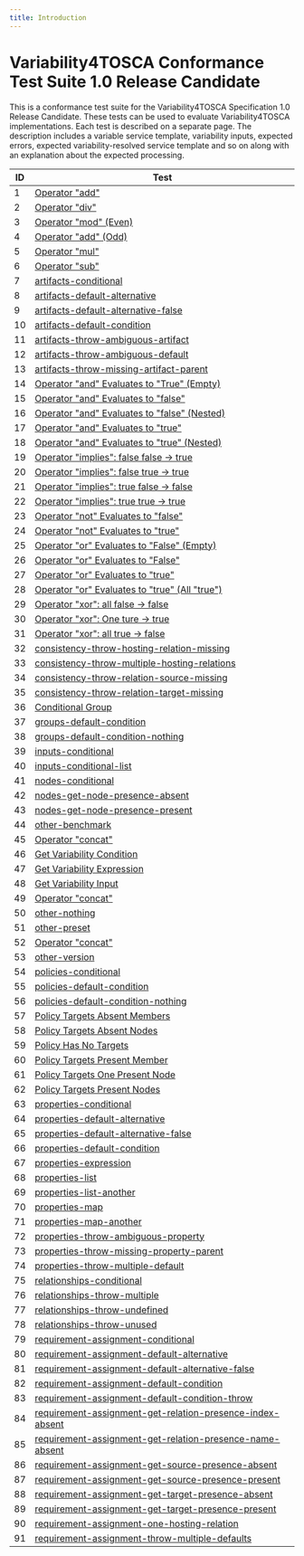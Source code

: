 ```yaml
---
title: Introduction
---
```


# Variability4TOSCA Conformance Test Suite 1.0 Release Candidate

This is a conformance test suite for the Variability4TOSCA Specification 1.0 Release Candidate.
These tests can be used to evaluate Variability4TOSCA implementations.
Each test is described on a separate page.
The description includes a variable service template, variability inputs,
expected errors, expected variability-resolved service template and so on along with an explanation about the expected
processing.

| ID | Test |
| --- | --- |
| 1 | [Operator &#34;add&#34;](./test-arithmetic-operators-add.md) |
| 2 | [Operator &#34;div&#34;](./test-arithmetic-operators-div.md) |
| 3 | [Operator &#34;mod&#34; (Even)](./test-arithmetic-operators-mod-even.md) |
| 4 | [Operator &#34;add&#34; (Odd)](./test-arithmetic-operators-mod-odd.md) |
| 5 | [Operator &#34;mul&#34;](./test-arithmetic-operators-mul.md) |
| 6 | [Operator &#34;sub&#34;](./test-arithmetic-operators-sub.md) |
| 7 | [artifacts-conditional](./test-artifacts-conditional.md) |
| 8 | [artifacts-default-alternative](./test-artifacts-default-alternative.md) |
| 9 | [artifacts-default-alternative-false](./test-artifacts-default-alternative-false.md) |
| 10 | [artifacts-default-condition](./test-artifacts-default-condition.md) |
| 11 | [artifacts-throw-ambiguous-artifact](./test-artifacts-throw-ambiguous-artifact.md) |
| 12 | [artifacts-throw-ambiguous-default](./test-artifacts-throw-ambiguous-default.md) |
| 13 | [artifacts-throw-missing-artifact-parent](./test-artifacts-throw-missing-artifact-parent.md) |
| 14 | [Operator &#34;and&#34; Evaluates to &#34;True&#34; (Empty)](./test-boolean-operators-and-empty.md) |
| 15 | [Operator &#34;and&#34; Evaluates to &#34;false&#34;](./test-boolean-operators-and-false.md) |
| 16 | [Operator &#34;and&#34; Evaluates to &#34;false&#34; (Nested)](./test-boolean-operators-and-nested-false.md) |
| 17 | [Operator &#34;and&#34; Evaluates to &#34;true&#34;](./test-boolean-operators-and-nested-true.md) |
| 18 | [Operator &#34;and&#34;  Evaluates to &#34;true&#34; (Nested)](./test-boolean-operators-and-true.md) |
| 19 | [Operator &#34;implies&#34;: false false -&gt; true](./test-boolean-operators-implies-false-false-true.md) |
| 20 | [Operator &#34;implies&#34;: false true -&gt; true](./test-boolean-operators-implies-false-true-true.md) |
| 21 | [Operator &#34;implies&#34;: true false -&gt; false](./test-boolean-operators-implies-true-false-false.md) |
| 22 | [Operator &#34;implies&#34;: true true -&gt; true](./test-boolean-operators-implies-true-true-true.md) |
| 23 | [Operator &#34;not&#34; Evaluates to &#34;false&#34;](./test-boolean-operators-not-false.md) |
| 24 | [Operator &#34;not&#34; Evaluates to &#34;true&#34;](./test-boolean-operators-not-true.md) |
| 25 | [Operator &#34;or&#34; Evaluates to &#34;False&#34; (Empty)](./test-boolean-operators-or-empty.md) |
| 26 | [Operator &#34;or&#34; Evaluates to &#34;False&#34;](./test-boolean-operators-or-false.md) |
| 27 | [Operator &#34;or&#34; Evaluates to &#34;true&#34;](./test-boolean-operators-or-true.md) |
| 28 | [Operator &#34;or&#34; Evaluates to &#34;true&#34; (All &#34;true&#34;)](./test-boolean-operators-or-true-all.md) |
| 29 | [Operator &#34;xor&#34;: all false -&gt; false](./test-boolean-operators-xor-false-all.md) |
| 30 | [Operator &#34;xor&#34;: One ture -&gt; true](./test-boolean-operators-xor-true.md) |
| 31 | [Operator &#34;xor&#34;: all true -&gt; false](./test-boolean-operators-xor-true-all.md) |
| 32 | [consistency-throw-hosting-relation-missing](./test-consistency-throw-hosting-relation-missing.md) |
| 33 | [consistency-throw-multiple-hosting-relations](./test-consistency-throw-multiple-hosting-relations.md) |
| 34 | [consistency-throw-relation-source-missing](./test-consistency-throw-relation-source-missing.md) |
| 35 | [consistency-throw-relation-target-missing](./test-consistency-throw-relation-target-missing.md) |
| 36 | [Conditional Group](./test-groups-conditional.md) |
| 37 | [groups-default-condition](./test-groups-default-condition.md) |
| 38 | [groups-default-condition-nothing](./test-groups-default-condition-nothing.md) |
| 39 | [inputs-conditional](./test-inputs-conditional.md) |
| 40 | [inputs-conditional-list](./test-inputs-conditional-list.md) |
| 41 | [nodes-conditional](./test-nodes-conditional.md) |
| 42 | [nodes-get-node-presence-absent](./test-nodes-get-node-presence-absent.md) |
| 43 | [nodes-get-node-presence-present](./test-nodes-get-node-presence-present.md) |
| 44 | [other-benchmark](./test-other-benchmark.md) |
| 45 | [Operator &#34;concat&#34;](./test-other-concat.md) |
| 46 | [Get Variability Condition](./test-other-get-variability-condition.md) |
| 47 | [Get Variability Expression](./test-other-get-variability-expression.md) |
| 48 | [Get Variability Input](./test-other-get-variability-input.md) |
| 49 | [Operator &#34;concat&#34;](./test-other-join.md) |
| 50 | [other-nothing](./test-other-nothing.md) |
| 51 | [other-preset](./test-other-preset.md) |
| 52 | [Operator &#34;concat&#34;](./test-other-token.md) |
| 53 | [other-version](./test-other-version.md) |
| 54 | [policies-conditional](./test-policies-conditional.md) |
| 55 | [policies-default-condition](./test-policies-default-condition.md) |
| 56 | [policies-default-condition-nothing](./test-policies-default-condition-nothing.md) |
| 57 | [Policy Targets Absent Members](./test-policies-has-present-targets-absent-members.md) |
| 58 | [Policy Targets Absent Nodes](./test-policies-has-present-targets-absent-nodes.md) |
| 59 | [Policy Has No Targets](./test-policies-has-present-targets-no-targets.md) |
| 60 | [Policy Targets Present Member](./test-policies-has-present-targets-present-member.md) |
| 61 | [Policy Targets One Present Node](./test-policies-has-present-targets-present-node.md) |
| 62 | [Policy Targets Present Nodes](./test-policies-has-present-targets-present-nodes.md) |
| 63 | [properties-conditional](./test-properties-conditional.md) |
| 64 | [properties-default-alternative](./test-properties-default-alternative.md) |
| 65 | [properties-default-alternative-false](./test-properties-default-alternative-false.md) |
| 66 | [properties-default-condition](./test-properties-default-condition.md) |
| 67 | [properties-expression](./test-properties-expression.md) |
| 68 | [properties-list](./test-properties-list.md) |
| 69 | [properties-list-another](./test-properties-list-another.md) |
| 70 | [properties-map](./test-properties-map.md) |
| 71 | [properties-map-another](./test-properties-map-another.md) |
| 72 | [properties-throw-ambiguous-property](./test-properties-throw-ambiguous-property.md) |
| 73 | [properties-throw-missing-property-parent](./test-properties-throw-missing-property-parent.md) |
| 74 | [properties-throw-multiple-default](./test-properties-throw-multiple-default.md) |
| 75 | [relationships-conditional](./test-relationships-conditional.md) |
| 76 | [relationships-throw-multiple](./test-relationships-throw-multiple.md) |
| 77 | [relationships-throw-undefined](./test-relationships-throw-undefined.md) |
| 78 | [relationships-throw-unused](./test-relationships-throw-unused.md) |
| 79 | [requirement-assignment-conditional](./test-requirement-assignment-conditional.md) |
| 80 | [requirement-assignment-default-alternative](./test-requirement-assignment-default-alternative.md) |
| 81 | [requirement-assignment-default-alternative-false](./test-requirement-assignment-default-alternative-false.md) |
| 82 | [requirement-assignment-default-condition](./test-requirement-assignment-default-condition.md) |
| 83 | [requirement-assignment-default-condition-throw](./test-requirement-assignment-default-condition-throw.md) |
| 84 | [requirement-assignment-get-relation-presence-index-absent](./test-requirement-assignment-get-relation-presence-index-absent.md) |
| 85 | [requirement-assignment-get-relation-presence-name-absent](./test-requirement-assignment-get-relation-presence-name-absent.md) |
| 86 | [requirement-assignment-get-source-presence-absent](./test-requirement-assignment-get-source-presence-absent.md) |
| 87 | [requirement-assignment-get-source-presence-present](./test-requirement-assignment-get-source-presence-present.md) |
| 88 | [requirement-assignment-get-target-presence-absent](./test-requirement-assignment-get-target-presence-absent.md) |
| 89 | [requirement-assignment-get-target-presence-present](./test-requirement-assignment-get-target-presence-present.md) |
| 90 | [requirement-assignment-one-hosting-relation](./test-requirement-assignment-one-hosting-relation.md) |
| 91 | [requirement-assignment-throw-multiple-defaults](./test-requirement-assignment-throw-multiple-defaults.md) |

